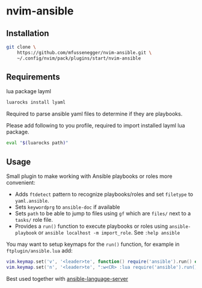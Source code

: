 # nvim-ansible

## Installation

```bash
git clone \
    https://github.com/mfussenegger/nvim-ansible.git \
    ~/.config/nvim/pack/plugins/start/nvim-ansible
```
## Requirements

lua package layml

```bash
luarocks install lyaml
```

Required to parse ansible yaml files to determine if they are playbooks.

Please add following to you profile, required to import installed layml lua package.

```bash
eval "$(luarocks path)"
```

## Usage

Small plugin to make working with Ansible playbooks or roles more convenient:

- Adds `ftdetect` pattern to recognize playbooks/roles and set `filetype` to `yaml.ansible`.
- Sets `keywordprg` to `ansible-doc` if available
- Sets `path` to be able to jump to files using `gf` which are `files/` next to a `tasks/` role file.
- Provides a `run()` function to execute playbooks or roles using `ansible-playbook` or `ansible localhost -m import_role`. See `:help ansible`


You may want to setup keymaps for the `run()` function, for example in `ftplugin/ansible.lua` add:

```lua
vim.keymap.set('v', '<leader>te', function() require('ansible').run() end, { buffer = true, silent = true })
vim.keymap.set('n', '<leader>te', ":w<CR> :lua require('ansible').run()<CR>", { buffer = true, silent = true })
```


Best used together with [ansible-language-server](https://github.com/ansible/ansible-language-server)
